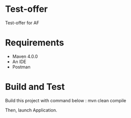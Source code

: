 # Test-offer
Test-offer for AF

# Requirements

- Maven 4.0.0
- An IDE 
- Postman

# Build and Test

Build this project with command below : mvn clean compile

Then, launch Application.
